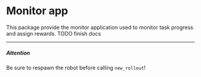 # Monitor app
This package provide the monitor application used to monitor task progress and assign rewards.
TODO finish docs
***
##### Attention
Be sure to respawn the robot before calling `new_rollout`!
